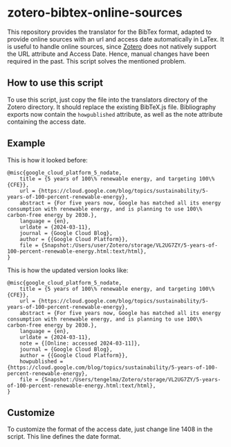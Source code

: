 # zotero-bibtex-online-sources
This repository provides the translator for the BibTex format, adapted to provide online sources with an url and access date automatically in LaTex.
It is useful to handle online sources, since [Zotero](https://github.com/zotero/zotero) does not natively support the URL attribute and Access Date. Hence, manual changes have been required in the past. This script solves the mentioned problem. 

## How to use this script
To use this script, just copy the file into the translators directory of the Zotero directory. It should replace the existing BibTeX.js file. Bibliography exports now contain the `howpublished` attribute, as well as the note attribute containing the access date.

## Example 
This is how it looked before:
```
@misc{google_cloud_platform_5_nodate,
	title = {5 years of 100\% renewable energy, and targeting 100\% {CFE}},
	url = {https://cloud.google.com/blog/topics/sustainability/5-years-of-100-percent-renewable-energy},
	abstract = {For five years now, Google has matched all its energy consumption with renewable energy, and is planning to use 100\% carbon-free energy by 2030.},
	language = {en},
	urldate = {2024-03-11},
	journal = {Google Cloud Blog},
	author = {{Google Cloud Platform}},
	file = {Snapshot:/Users/user/Zotero/storage/VL2UG7ZY/5-years-of-100-percent-renewable-energy.html:text/html},
}
```
This is how the updated version looks like:
```
@misc{google_cloud_platform_5_nodate,
	title = {5 years of 100\% renewable energy, and targeting 100\% {CFE}},
	url = {https://cloud.google.com/blog/topics/sustainability/5-years-of-100-percent-renewable-energy},
	abstract = {For five years now, Google has matched all its energy consumption with renewable energy, and is planning to use 100\% carbon-free energy by 2030.},
	language = {en},
	urldate = {2024-03-11},
	note = {[Online: accessed 2024-03-11]},
	journal = {Google Cloud Blog},
	author = {{Google Cloud Platform}},
	howpublished = {https://cloud.google.com/blog/topics/sustainability/5-years-of-100-percent-renewable-energy},
	file = {Snapshot:/Users/tengelma/Zotero/storage/VL2UG7ZY/5-years-of-100-percent-renewable-energy.html:text/html},
}
```

## Customize
To customize the format of the access date, just change line 1408 in the script. This line defines the date format.
